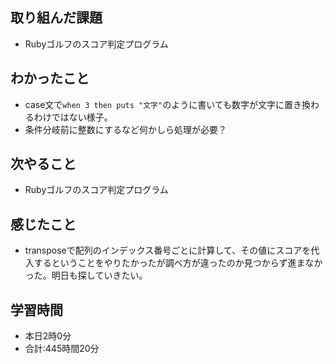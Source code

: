 ## 取り組んだ課題
- Rubyゴルフのスコア判定プログラム
## わかったこと
- case文で`when 3 then puts "文字"`のように書いても数字が文字に置き換わるわけではない様子。
- 条件分岐前に整数にするなど何かしら処理が必要？
## 次やること
- Rubyゴルフのスコア判定プログラム
## 感じたこと
-  transposeで配列のインデックス番号ごとに計算して、その値にスコアを代入するということをやりたかったが調べ方が違ったのか見つからず進まなかった。明日も探していきたい。
## 学習時間
- 本日2時0分<br>
- 合計:445時間20分
